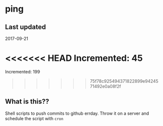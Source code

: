 # ping

## Last updated
2017-09-21

<<<<<<< HEAD
Incremented: 45
=======
Incremented: 199
>>>>>>> 75f78c925494371822899e9424571492e0a08f2f

## What is this?? 
Shell scripts to push commits to github errday. Throw it on a server and schedule the script with `cron`
